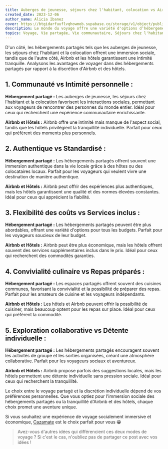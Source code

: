 ```yaml
---
title: Auberges de jeunesse, séjours chez l'habitant, colocation vs Airbnb et hôtels en voyage ?
created_date: 2023-12-06
author_name: Alicia Ibanez
cover: https://btgidarfuuflvqhowmob.supabase.co/storage/v1/object/public/blog/coliving-vs-airbnb-while-traveling.webp?t=2023-12-07T01%3A36%3A02.362Z
description: Le monde du voyage offre une variété d'options d'hébergement, chacune apportant une saveur unique à votre expérience. Examinons ce qui distingue le choix du type d'expérience.
topics: Voyage, Vie partagée, Vie communautaire, Séjours chez l'habitant, Colocation, Airbnb, Auberge de jeunesse
---
```


D'un côté, les hébergements partagés tels que les auberges de jeunesse, les séjours chez l'habitant et la colocation offrent une immersion sociale, tandis que de l'autre côté, Airbnb et les hôtels garantissent une intimité tranquille. Analysons les avantages de voyager dans des hébergements partagés par rapport à la discrétion d'Airbnb et des hôtels.

## 1. Communauté vs Intimité personnelle :

**Hébergement partagé :** Les auberges de jeunesse, les séjours chez l'habitant et la colocation favorisent les interactions sociales, permettant aux voyageurs de rencontrer des personnes du monde entier. Idéal pour ceux qui recherchent une expérience communautaire enrichissante.

**Airbnb et Hôtels :** Airbnb offre une intimité mais manque de l'aspect social, tandis que les hôtels privilégient la tranquillité individuelle. Parfait pour ceux qui préfèrent des moments plus personnels.

## 2. Authentique vs Standardisé :

**Hébergement partagé :** Les hébergements partagés offrent souvent une immersion authentique dans la vie locale grâce à des hôtes ou des colocataires locaux. Parfait pour les voyageurs qui veulent vivre une destination de manière authentique.

**Airbnb et Hôtels :** Airbnb peut offrir des expériences plus authentiques, mais les hôtels garantissent une qualité et des normes élevées constantes. Idéal pour ceux qui apprécient la fiabilité.

## 3. Flexibilité des coûts vs Services inclus :

**Hébergement partagé :** Les hébergements partagés peuvent être plus abordables, offrant une variété d'options pour tous les budgets. Parfait pour les voyageurs soucieux de leur budget.

**Airbnb et Hôtels :** Airbnb peut être plus économique, mais les hôtels offrent souvent des services supplémentaires inclus dans le prix. Idéal pour ceux qui recherchent des commodités garanties.

## 4. Convivialité culinaire vs Repas préparés :

**Hébergement partagé :** Les espaces partagés offrent souvent des cuisines communes, favorisant la convivialité et la possibilité de préparer des repas. Parfait pour les amateurs de cuisine et les voyageurs indépendants.

**Airbnb et Hôtels :** Les hôtels et Airbnb peuvent offrir la possibilité de cuisiner, mais beaucoup optent pour les repas sur place. Idéal pour ceux qui préfèrent la commodité.

## 5. Exploration collaborative vs Détente individuelle :

**Hébergement partagé :** Les hébergements partagés encouragent souvent les activités de groupe et les sorties organisées, créant une atmosphère collaborative. Parfait pour les voyageurs sociaux et aventureux.

**Airbnb et Hôtels :** Airbnb propose parfois des suggestions locales, mais les hôtels permettent une détente individuelle sans pression sociale. Idéal pour ceux qui recherchent la tranquillité.

Le choix entre le voyage partagé et la discrétion individuelle dépend de vos préférences personnelles. Que vous optiez pour l'immersion sociale des hébergements partagés ou la tranquillité d'Airbnb et des hôtels, chaque choix promet une aventure unique.

Si vous souhaitez une expérience de voyage socialement immersive et économique, [Cazamate](https://www.cazamate.com/) est le choix parfait pour vous 😁

> Avez-vous d'autres idées qui différencient ces deux modes de voyage ? Si c'est le cas, n'oubliez pas de partager ce post avec vos idées !
